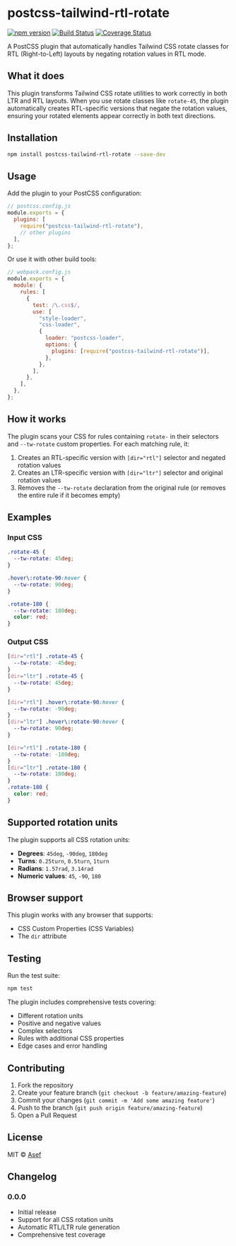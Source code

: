 # postcss-tailwind-rtl-rotate

[![npm version](https://badge.fury.io/js/postcss-tailwind-rtl-rotate.svg)](https://badge.fury.io/js/postcss-tailwind-rtl-rotate)
[![Build Status](https://travis-ci.org/Asef00/postcss-tailwind-rtl-rotate.svg?branch=master)](https://travis-ci.org/Asef00/postcss-tailwind-rtl-rotate)
[![Coverage Status](https://coveralls.io/repos/github/Asef00/postcss-tailwind-rtl-rotate/badge.svg?branch=master)](https://coveralls.io/github/Asef00/postcss-tailwind-rtl-rotate?branch=master)

A PostCSS plugin that automatically handles Tailwind CSS rotate classes for RTL (Right-to-Left) layouts by negating rotation values in RTL mode.

## What it does

This plugin transforms Tailwind CSS rotate utilities to work correctly in both LTR and RTL layouts. When you use rotate classes like `rotate-45`, the plugin automatically creates RTL-specific versions that negate the rotation values, ensuring your rotated elements appear correctly in both text directions.

## Installation

```bash
npm install postcss-tailwind-rtl-rotate --save-dev
```

## Usage

Add the plugin to your PostCSS configuration:

```js
// postcss.config.js
module.exports = {
  plugins: [
    require("postcss-tailwind-rtl-rotate"),
    // other plugins
  ],
};
```

Or use it with other build tools:

```js
// webpack.config.js
module.exports = {
  module: {
    rules: [
      {
        test: /\.css$/,
        use: [
          "style-loader",
          "css-loader",
          {
            loader: "postcss-loader",
            options: {
              plugins: [require("postcss-tailwind-rtl-rotate")],
            },
          },
        ],
      },
    ],
  },
};
```

## How it works

The plugin scans your CSS for rules containing `rotate-` in their selectors and `--tw-rotate` custom properties. For each matching rule, it:

1. Creates an RTL-specific version with `[dir="rtl"]` selector and negated rotation values
2. Creates an LTR-specific version with `[dir="ltr"]` selector and original rotation values
3. Removes the `--tw-rotate` declaration from the original rule (or removes the entire rule if it becomes empty)

## Examples

### Input CSS

```css
.rotate-45 {
  --tw-rotate: 45deg;
}

.hover\:rotate-90:hover {
  --tw-rotate: 90deg;
}

.rotate-180 {
  --tw-rotate: 180deg;
  color: red;
}
```

### Output CSS

```css
[dir="rtl"] .rotate-45 {
  --tw-rotate: -45deg;
}
[dir="ltr"] .rotate-45 {
  --tw-rotate: 45deg;
}

[dir="rtl"] .hover\:rotate-90:hover {
  --tw-rotate: -90deg;
}
[dir="ltr"] .hover\:rotate-90:hover {
  --tw-rotate: 90deg;
}

[dir="rtl"] .rotate-180 {
  --tw-rotate: -180deg;
}
[dir="ltr"] .rotate-180 {
  --tw-rotate: 180deg;
}
.rotate-180 {
  color: red;
}
```

## Supported rotation units

The plugin supports all CSS rotation units:

- **Degrees**: `45deg`, `-90deg`, `180deg`
- **Turns**: `0.25turn`, `0.5turn`, `1turn`
- **Radians**: `1.57rad`, `3.14rad`
- **Numeric values**: `45`, `-90`, `180`

## Browser support

This plugin works with any browser that supports:

- CSS Custom Properties (CSS Variables)
- The `dir` attribute

## Testing

Run the test suite:

```bash
npm test
```

The plugin includes comprehensive tests covering:

- Different rotation units
- Positive and negative values
- Complex selectors
- Rules with additional CSS properties
- Edge cases and error handling

## Contributing

1. Fork the repository
2. Create your feature branch (`git checkout -b feature/amazing-feature`)
3. Commit your changes (`git commit -m 'Add some amazing feature'`)
4. Push to the branch (`git push origin feature/amazing-feature`)
5. Open a Pull Request

## License

MIT © [Asef](https://github.com/Asef00)

## Changelog

### 0.0.0

- Initial release
- Support for all CSS rotation units
- Automatic RTL/LTR rule generation
- Comprehensive test coverage
